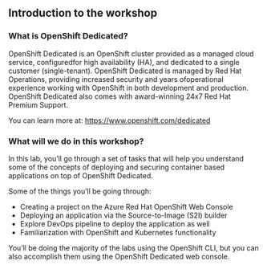 ## Introduction to the workshop

### What is OpenShift Dedicated?

OpenShift Dedicated is an OpenShift cluster provided as a managed cloud service, configuredfor high availability (HA), and dedicated to a single customer (single-tenant). OpenShift Dedicated is managed by Red Hat Operations, providing increased security and years ofoperational experience working with OpenShift in both development and production. OpenShift Dedicated also comes with award-winning 24x7 Red Hat Premium Support.

You can learn more at: https://www.openshift.com/dedicated

### What will we do in this workshop?

In this lab, you’ll go through a set of tasks that will help you understand some of the concepts of deploying and securing container based applications on top of OpenShift Dedicated.

Some of the things you’ll be going through:

- Creating a project on the Azure Red Hat OpenShift Web Console
- Deploying an application via the Source-to-Image (S2I) builder
- Explore DevOps pipeline to deploy the application as well
- Familiarization with OpenShift and Kubernetes functionality

You’ll be doing the majority of the labs using the OpenShift CLI, but you can also accomplish them using the OpenShift Dedicated web console.
